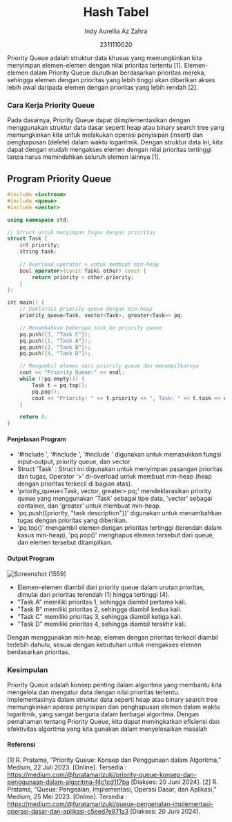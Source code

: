 # <h1 align="center">Hash Tabel</h1>
<p align="center">Indy Aurellia Az Zahra</p>
<p align="center">2311110020</p>

Priority Queue adalah struktur data khusus yang memungkinkan kita menyimpan elemen-elemen dengan nilai prioritas tertentu [1]. Elemen-elemen dalam Priority Queue diurutkan berdasarkan prioritas mereka, sehingga elemen dengan prioritas yang lebih tinggi akan diberikan akses lebih awal daripada elemen dengan prioritas yang lebih rendah [2]. 


### Cara Kerja Priority Queue
Pada dasarnya, Priority Queue dapat diimplementasikan dengan menggunakan struktur data dasar seperti heap atau binary search tree yang memungkinkan kita untuk melakukan operasi penyisipan (insert) dan penghapusan (delete) dalam waktu logaritmik. Dengan struktur data ini, kita dapat dengan mudah mengakses elemen dengan nilai prioritas tertinggi tanpa harus memindahkan seluruh elemen lainnya [1]. 

## Program Priority Queue

```c++
#include <iostream>
#include <queue>
#include <vector>

using namespace std;

// Struct untuk menyimpan tugas dengan prioritas
struct Task {
    int priority;
    string task;
    
    // Overload operator > untuk membuat min-heap
    bool operator>(const Task& other) const {
        return priority > other.priority;
    }
};

int main() {
    // Deklarasi priority queue dengan min-heap
    priority_queue<Task, vector<Task>, greater<Task>> pq;

    // Menambahkan beberapa task ke priority queue
    pq.push({3, "Task C"});
    pq.push({1, "Task A"});
    pq.push({2, "Task B"});
    pq.push({4, "Task D"});

    // Mengambil elemen dari priority queue dan menampilkannya
    cout << "Priority Queue:" << endl;
    while (!pq.empty()) {
        Task t = pq.top();
        pq.pop();
        cout << "Priority: " << t.priority << ", Task: " << t.task << endl;
    }

    return 0;
}
```
#### Penjelasan Program
- '#include <iostream>', '#include <queue>', '#include <vector>' digunakan untuk memasukkan fungsi input-output, priority queue, dan vector
- Struct 'Task' : Struct ini digunakan untuk menyimpan pasangan prioritas dan tugas. Operator '>' di-overload untuk membuat min-heap (heap dengan prioritas terkecil di bagian atas).
- 'priority_queue<Task, vector<Task>, greater<Task>> pq;' mendeklarasikan priority queue yang menggunakan 'Task' sebagai tipe data, 'vector<Task>' sebagai container, dan 'greater<Task>' untuk membuat min-heap.
- 'pq.push({priority, "task description"})' digunakan untuk menambahkan tugas dengan prioritas yang diberikan.
- 'pq.top()' mengambil elemen dengan prioritas tertinggi (terendah dalam kasus min-heap), 'pq.pop()' menghapus elemen tersebut dari queue, dan elemen tersebut ditampilkan.

#### Output Program
![Screenshot (1559)](https://github.com/auurel/Praktikum-Struktur-Data-Assignment/assets/152810893/ad86e476-c3d4-476d-8be7-a986bd25bb1e)

- Elemen-elemen diambil dari priority queue dalam urutan prioritas, dimulai dari prioritas terendah (1) hingga tertinggi (4).
- "Task A" memiliki prioritas 1, sehingga diambil pertama kali.
- "Task B" memiliki prioritas 2, sehingga diambil kedua kali.
- "Task C" memiliki prioritas 3, sehingga diambil ketiga kali.
- "Task D" memiliki prioritas 4, sehingga diambil terakhir kali.

Dengan menggunakan min-heap, elemen dengan prioritas terkecil diambil terlebih dahulu, sesuai dengan kebutuhan untuk mengakses elemen berdasarkan prioritas.

### Kesimpulan
Priority Queue adalah konsep penting dalam algoritma yang membantu kita mengelola dan mengatur data dengan nilai prioritas tertentu. Implementasinya dalam struktur data seperti heap atau binary search tree memungkinkan operasi penyisipan dan penghapusan elemen dalam waktu logaritmik, yang sangat berguna dalam berbagai algoritma. Dengan pemahaman tentang Priority Queue, kita dapat meningkatkan efisiensi dan efektivitas algoritma yang kita gunakan dalam menyelesaikan masalah


#### Referensi 

[1] R. Pratama, "Priority Queue: Konsep dan Penggunaan dalam Algoritma," Medium, 22 Juli 2023. [Online]. Tersedia : https://medium.com/@furatamarizuki/priority-queue-konsep-dan-penggunaan-dalam-algoritma-f4c1cd117ba [Diakses: 20 Juni 2024].
[2] R. Pratama, “Queue: Pengealan, Implementasi, Operasi Dasar, dan Aplikasi,” Medium, 25 Mei 2023. [Online]. Tersedia : https://medium.com/@furatamarizuki/queue-pengenalan-implementasi-operasi-dasar-dan-aplikasi-c5eed7e871a3 [Diakses: 20 Juni 2024].